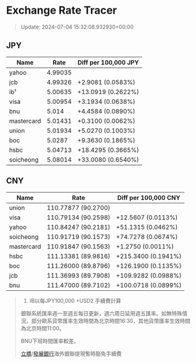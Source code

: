 # Exchange Rate Tracer

> Update: 2024-07-04 15:32:08.932930+00:00

## JPY

| Name       |    Rate | Diff per 100,000 JPY   |
|------------|---------|------------------------|
| yahoo      | 4.99035 |                        |
| jcb        | 4.99326 | +2.9081 (0.0583%)      |
| ib¹        | 5.00635 | +13.0919 (0.2622%)     |
| visa       | 5.00954 | +3.1934 (0.0638%)      |
| bnu        | 5.014   | +4.4584 (0.0890%)      |
| mastercard | 5.01431 | +0.3100 (0.0062%)      |
| union      | 5.01934 | +5.0270 (0.1003%)      |
| boc        | 5.0287  | +9.3630 (0.1865%)      |
| hsbc       | 5.04713 | +18.4295 (0.3665%)     |
| soicheong  | 5.08014 | +33.0080 (0.6540%)     |

## CNY

| Name       | Rate                | Diff per 100,000 CNY   |
|------------|---------------------|------------------------|
| union      | 110.77877	(90.2700) |                        |
| visa       | 110.79134	(90.2598) | +12.5607 (0.0113%)     |
| yahoo      | 110.84247	(90.2181) | +51.1315 (0.0462%)     |
| soicheong  | 110.91719	(90.1573) | +74.7278 (0.0674%)     |
| mastercard | 110.91847	(90.1563) | +1.2750 (0.0011%)      |
| hsbc       | 111.13381	(89.9816) | +215.3400 (0.1941%)    |
| boc        | 111.26000	(89.8796) | +126.1900 (0.1135%)    |
| jcb        | 111.36993	(89.7908) | +109.9282 (0.0988%)    |
| bnu        | 111.47000	(89.7102) | +100.0718 (0.0899%)    |


> 1. IB以每JPY100,000 +USD2 手續費計算
>
> 銀聯系統匯率週一至週五每日更新，週六周日延用週五匯率。如無特殊情況，部分歐系貨幣匯率生效時間為北京時間16:30，其他貨幣匯率生效時間為北京時間11:00。
>
> BNU下班時間匯率較差。
>
> [立橋](https://www.wlbank.com.mo/uploads/ueditor/file/20181211/1544536513900230.pdf)/[發展銀行](https://www.mdb.com.mo/Service_Charges_20230728.pdf)海外銀聯提現暫時豁免手續費

